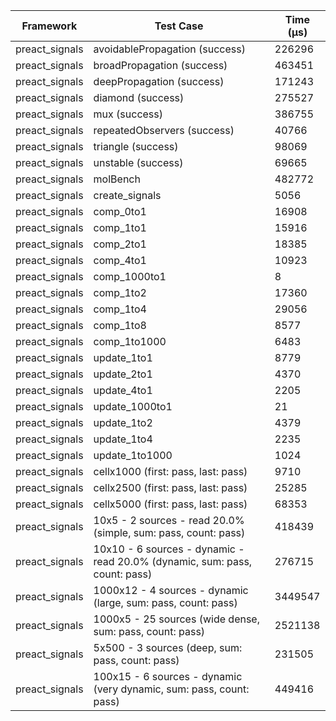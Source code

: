 | Framework | Test Case | Time (μs) |
| --- | --- | --- |
| preact_signals | avoidablePropagation (success) | 226296 |
| preact_signals | broadPropagation (success) | 463451 |
| preact_signals | deepPropagation (success) | 171243 |
| preact_signals | diamond (success) | 275527 |
| preact_signals | mux (success) | 386755 |
| preact_signals | repeatedObservers (success) | 40766 |
| preact_signals | triangle (success) | 98069 |
| preact_signals | unstable (success) | 69665 |
| preact_signals | molBench | 482772 |
| preact_signals | create_signals | 5056 |
| preact_signals | comp_0to1 | 16908 |
| preact_signals | comp_1to1 | 15916 |
| preact_signals | comp_2to1 | 18385 |
| preact_signals | comp_4to1 | 10923 |
| preact_signals | comp_1000to1 | 8 |
| preact_signals | comp_1to2 | 17360 |
| preact_signals | comp_1to4 | 29056 |
| preact_signals | comp_1to8 | 8577 |
| preact_signals | comp_1to1000 | 6483 |
| preact_signals | update_1to1 | 8779 |
| preact_signals | update_2to1 | 4370 |
| preact_signals | update_4to1 | 2205 |
| preact_signals | update_1000to1 | 21 |
| preact_signals | update_1to2 | 4379 |
| preact_signals | update_1to4 | 2235 |
| preact_signals | update_1to1000 | 1024 |
| preact_signals | cellx1000 (first: pass, last: pass) | 9710 |
| preact_signals | cellx2500 (first: pass, last: pass) | 25285 |
| preact_signals | cellx5000 (first: pass, last: pass) | 68353 |
| preact_signals | 10x5 - 2 sources - read 20.0% (simple, sum: pass, count: pass) | 418439 |
| preact_signals | 10x10 - 6 sources - dynamic - read 20.0% (dynamic, sum: pass, count: pass) | 276715 |
| preact_signals | 1000x12 - 4 sources - dynamic (large, sum: pass, count: pass) | 3449547 |
| preact_signals | 1000x5 - 25 sources (wide dense, sum: pass, count: pass) | 2521138 |
| preact_signals | 5x500 - 3 sources (deep, sum: pass, count: pass) | 231505 |
| preact_signals | 100x15 - 6 sources - dynamic (very dynamic, sum: pass, count: pass) | 449416 |
